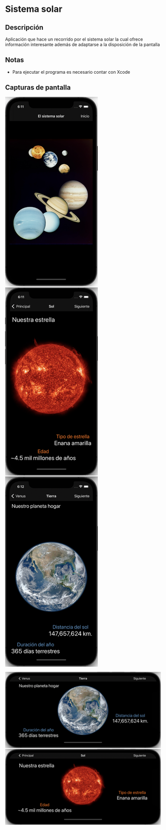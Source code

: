 # Sistema solar #

## Descripción ##
Aplicación que hace un recorrido por el sistema solar la cual ofrece información interesante además de adaptarse a la disposición de la pantalla 

## Notas ##

* Para ejecutar el programa es necesario contar con Xcode

## Capturas de pantalla ##

<p float="left">
<img src="/img/1.png" width="300">
<img src="/img/2.png" width="300">
<img src="/img/3.png" width="300">
</p>
<p>
<img src="/img/4.png" width="900">
<img src="/img/5.png" width="900">
</p>
